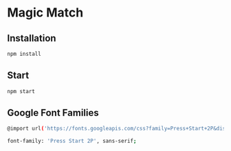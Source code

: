 # Magic Match

## Installation

```bash
npm install
```

## Start

```bash
npm start
```

## Google Font Families

```bash
@import url('https://fonts.googleapis.com/css?family=Press+Start+2P&display=swap');

font-family: 'Press Start 2P', sans-serif;
```
